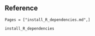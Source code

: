 ## Reference
```@index
Pages = ["install_R_dependencies.md",]
```

```@docs
install_R_dependencies
```
